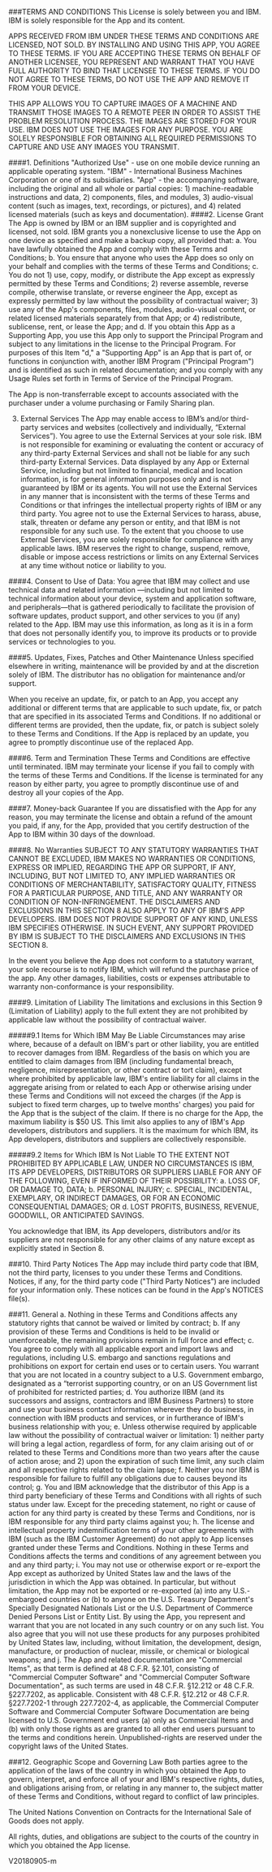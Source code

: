 ###TERMS AND CONDITIONS
This License is solely between you and IBM.  IBM is solely responsible for the App and its content.

APPS RECEIVED FROM IBM UNDER THESE TERMS AND CONDITIONS ARE LICENSED, NOT SOLD. BY INSTALLING AND USING THIS APP, YOU AGREE TO THESE TERMS. IF YOU ARE ACCEPTING THESE TERMS ON BEHALF OF ANOTHER LICENSEE, YOU REPRESENT AND WARRANT THAT YOU HAVE FULL AUTHORITY TO BIND THAT LICENSEE TO THESE TERMS. IF YOU DO NOT AGREE TO THESE TERMS, DO NOT USE THE APP AND REMOVE IT FROM YOUR DEVICE.


THIS APP ALLOWS YOU TO CAPTURE IMAGES OF A MACHINE AND TRANSMIT THOSE IMAGES TO A REMOTE PEER IN ORDER TO ASSIST THE PROBLEM RESOLUTION PROCESS.  THE IMAGES ARE STORED FOR YOUR USE.  IBM DOES NOT USE THE IMAGES FOR ANY PURPOSE.  YOU ARE SOLELY RESPONSIBLE FOR OBTAINING ALL REQUIRED PERMISSIONS TO CAPTURE AND USE ANY IMAGES YOU TRANSMIT.

####1. Definitions
"Authorized Use" - use on one mobile device running an applicable operating system.
"IBM" - International Business Machines Corporation or one of its subsidiaries.
"App" - the accompanying software, including the original and all whole or partial copies: 1) machine-readable instructions and data, 2) components, files, and modules, 3) audio-visual content (such as images, text, recordings, or pictures), and 4) related licensed materials (such as keys and documentation).
####2. License Grant
The App is owned by IBM or an IBM supplier and is copyrighted and licensed, not sold. IBM grants you a nonexclusive license to use the App on one device as specified and make a backup copy, all provided that:
a. You have lawfully obtained the App and comply with these Terms and Conditions;
b. You ensure that anyone who uses the App does so only on your behalf and complies with the terms of these Terms and Conditions;
c. You do not 1) use, copy, modify, or distribute the App except as expressly permitted by these Terms and Conditions; 2) reverse assemble, reverse compile, otherwise translate, or reverse engineer the App, except as expressly permitted by law without the possibility of contractual waiver; 3) use any of the App's components, files, modules, audio-visual content, or related licensed materials separately from that App; or 4) redistribute, sublicense, rent, or lease the App; and
d. If you obtain this App as a Supporting App, you use this App only to support the Principal Program and subject to any limitations in the license to the Principal Program. For purposes of this Item "d," a "Supporting App" is an App that is part of, or functions in conjunction with, another IBM Program ("Principal Program") and is identified as such in related documentation; and you comply with any Usage Rules set forth in Terms of Service of the Principal Program.

The App is non-transferrable except to accounts associated with the purchaser under a volume purchasing or Family Sharing plan.

3. External Services
The App may enable access to IBM’s and/or third-party services and websites (collectively and individually, “External Services”). You agree to use the External Services at your sole risk. IBM is not responsible for examining or evaluating the content or accuracy of any third-party External Services and shall not be liable for any such third-party External Services. Data displayed by any App or External Service, including but not limited to financial, medical and location information, is for general information purposes only and is not guaranteed by IBM or its agents. You will not use the External Services in any manner that is inconsistent with the terms of these Terms and Conditions or that infringes the intellectual property rights of IBM or any third party. You agree not to use the External Services to harass, abuse, stalk, threaten or defame any person or entity, and that IBM is not responsible for any such use. To the extent that you choose to use External Services, you are solely responsible for compliance with any applicable laws. IBM reserves the right to change, suspend, remove, disable or impose access restrictions or limits on any External Services at any time without notice or liability to you.

####4. Consent to Use of Data:
You agree that IBM may collect and use technical data and related information —including but not limited to technical information about your device, system and application software, and peripherals—that is gathered periodically to facilitate the provision of software updates, product support, and other services to you (if any) related to the App. IBM may use this information, as long as it is in a form that does not personally identify you, to improve its products or to provide services or technologies to you.

####5. Updates, Fixes, Patches and Other Maintenance
Unless specified elsewhere in writing, maintenance will be provided by and at the discretion solely of IBM.  The distributor has no obligation for maintenance and/or support.

 When you receive an update, fix, or patch to an App, you accept any additional or different terms that are applicable to such update, fix, or patch that are specified in its associated Terms and Conditions. If no additional or different terms are provided, then the update, fix, or patch is subject solely to these Terms and Conditions. If the App is replaced by an update, you agree to promptly discontinue use of the replaced App.

####6. Term and Termination
These Terms and Conditions are effective until terminated. IBM may terminate your license if you fail to comply with the terms of these Terms and Conditions. If the license is terminated for any reason by either party, you agree to promptly discontinue use of and destroy all your copies of the App.

####7. Money-back Guarantee
If you are dissatisfied with the App for any reason, you may terminate the license and obtain a refund of the amount you paid, if any, for the App, provided that you certify destruction of the App to IBM within 30 days of the download.

####8. No Warranties
SUBJECT TO ANY STATUTORY WARRANTIES THAT CANNOT BE EXCLUDED, IBM MAKES NO WARRANTIES OR CONDITIONS, EXPRESS OR IMPLIED, REGARDING THE APP OR SUPPORT, IF ANY, INCLUDING, BUT NOT LIMITED TO, ANY IMPLIED WARRANTIES OR CONDITIONS OF MERCHANTABILITY, SATISFACTORY QUALITY, FITNESS FOR A PARTICULAR PURPOSE, AND TITLE, AND ANY WARRANTY OR CONDITION OF NON-INFRINGEMENT. THE DISCLAIMERS AND EXCLUSIONS IN THIS SECTION 8 ALSO APPLY TO ANY OF IBM'S APP DEVELOPERS. IBM DOES NOT PROVIDE SUPPORT OF ANY KIND, UNLESS IBM SPECIFIES OTHERWISE. IN SUCH EVENT, ANY SUPPORT PROVIDED BY IBM IS SUBJECT TO THE DISCLAIMERS AND EXCLUSIONS IN THIS SECTION 8.

In the event you believe the App does not conform to a statutory warrant, your sole recourse is to notify IBM, which will refund the purchase price of the app.  Any other damages, liabilities, costs or expenses attributable to warranty non-conformance is your responsibility.

####9. Limitation of Liability
The limitations and exclusions in this Section 9 (Limitation of Liability) apply to the full extent they are not prohibited by applicable law without the possibility of contractual waiver.

#####9.1 Items for Which IBM May Be Liable
Circumstances may arise where, because of a default on IBM's part or other liability, you are entitled to recover damages from IBM. Regardless of the basis on which you are entitled to claim damages from IBM (including fundamental breach, negligence, misrepresentation, or other contract or tort claim), except where prohibited by applicable law, IBM's entire liability for all claims in the aggregate arising from or related to each App or otherwise arising under these Terms and Conditions will not exceed the charges (if the App is subject to fixed term charges, up to twelve months' charges) you paid for the App that is the subject of the claim. If there is no charge for the App, the maximum liability is $50 US. This limit also applies to any of IBM's App developers, distributors and suppliers. It is the maximum for which IBM, its App developers, distributors and suppliers are collectively responsible.

#####9.2 Items for Which IBM Is Not Liable
TO THE EXTENT NOT PROHIBITED BY APPLICABLE LAW, UNDER NO CIRCUMSTANCES IS IBM, ITS APP DEVELOPERS, DISTRIBUTORS OR SUPPLIERS LIABLE FOR ANY OF THE FOLLOWING, EVEN IF INFORMED OF THEIR POSSIBILITY:
a. LOSS OF, OR DAMAGE TO, DATA;
b. PERSONAL INJURY;
c. SPECIAL, INCIDENTAL, EXEMPLARY, OR INDIRECT DAMAGES, OR FOR AN ECONOMIC CONSEQUENTIAL DAMAGES; OR
d. LOST PROFITS, BUSINESS, REVENUE, GOODWILL, OR ANTICIPATED SAVINGS.

You acknowledge that IBM, its App developers, distributors and/or its suppliers are not responsible for any other claims of any nature except as explicitly stated in Section 8.

###10. Third Party Notices
The App may include third party code that IBM, not the third party, licenses to you under these Terms and Conditions.  Notices, if any, for the third party code ("Third Party Notices") are included for your information only. These notices can be found in the App's NOTICES file(s).

###11. General
a. Nothing in these Terms and Conditions affects any statutory rights that cannot be waived or limited by contract;
b. If any provision of these Terms and Conditions is held to be invalid or unenforceable, the remaining provisions remain in full force and effect;
c. You agree to comply with all applicable export and import laws and regulations, including U.S. embargo and sanctions regulations and prohibitions on export for certain end uses or to certain users.  You warrant that you are not located in a country subject to a U.S. Government embargo, designated as a “terrorist supporting country, or on an US Government list of prohibited for restricted parties;
d. You authorize IIBM (and its successors and assigns, contractors and IBM Business Partners) to store and use your business contact information wherever they do business, in connection with IBM products and services, or in furtherance of IBM's business relationship with you;
e. Unless otherwise required by applicable law without the possibility of contractual waiver or limitation: 1) neither party will bring a legal action, regardless of form, for any claim arising out of or related to these Terms and Conditions more than two years after the cause of action arose; and 2) upon the expiration of such time limit, any such claim and all respective rights related to the claim lapse;
f. Neither you nor IBM is responsible for failure to fulfill any obligations due to causes beyond its control;
g. You and IBM acknowledge that the distributor of this App is a third party beneficiary of these Terms and Conditions with all rights of such status under law. Except for the preceding statement, no right or cause of action for any third party is created by these Terms and Conditions, nor is IBM responsible for any third party claims against you;
h. The license and intellectual property indemnification terms of your other agreements with IBM (such as the IBM Customer Agreement) do not apply to App licenses granted under these Terms and Conditions.  Nothing in these Terms and Conditions affects the terms and conditions of any agreement between you and any third party;
i. You may not use or otherwise export or re-export the App except as authorized by United States law and the laws of the jurisdiction in which the App was obtained. In particular, but without limitation, the App may not be exported or re-exported (a) into any U.S.-embargoed countries or (b) to anyone on the U.S. Treasury Department's Specially Designated Nationals List or the U.S. Department of Commerce Denied Persons List or Entity List. By using the App, you represent and warrant that you are not located in any such country or on any such list. You also agree that you will not use these products for any purposes prohibited by United States law, including, without limitation, the development, design, manufacture, or production of nuclear, missile, or chemical or biological weapons; and
j. The App and related documentation are "Commercial Items", as that term is defined
at 48 C.F.R. §2.101, consisting of "Commercial Computer Software" and "Commercial
Computer Software Documentation", as such terms are used in 48 C.F.R. §12.212 or 48
C.F.R. §227.7202, as applicable. Consistent with 48 C.F.R. §12.212 or 48 C.F.R.
§227.7202-1 through 227.7202-4, as applicable, the Commercial Computer Software and Commercial Computer Software Documentation are being licensed to U.S. Government end users (a) only as Commercial Items and (b) with only those rights as are granted to all other end users pursuant to the terms and conditions herein. Unpublished-rights are reserved under the copyright laws of the United States.

###12. Geographic Scope and Governing Law
Both parties agree to the application of the laws of the country in which you obtained the App to govern, interpret, and enforce all of your and IBM's respective rights, duties, and obligations arising from, or relating in any manner to, the subject matter of these Terms and Conditions, without regard to conflict of law principles.

The United Nations Convention on Contracts for the International Sale of Goods does
not apply.

All rights, duties, and obligations are subject to the courts of the country in which
you obtained the App license.

V20180905-m

